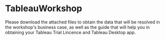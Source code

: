 # TableauWorkshop
Please download the attached files to obtain the data that will be resolved in the workshop's business case, as well as the guide that will help you in obtaining your Tableau Trial Lincence and Tableau Desktop app.

